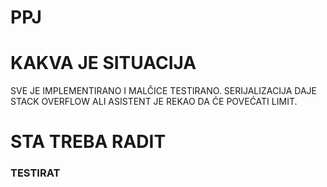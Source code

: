 PPJ
===


# KAKVA JE SITUACIJA
SVE JE IMPLEMENTIRANO I MALČICE TESTIRANO. SERIJALIZACIJA DAJE STACK OVERFLOW ALI ASISTENT JE REKAO DA ĆE POVEĆATI LIMIT.

# STA TREBA RADIT
### TESTIRAT